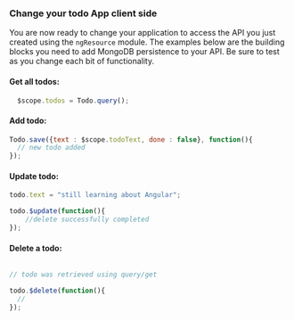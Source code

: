 ### Change your todo App client side

You are now ready to change your application to access the API you just created using the `ngResource` module. The examples below are the building blocks you need to add MongoDB persistence to your API. Be sure to test as you change each bit of functionality.

#### Get all todos:

```javascript
  $scope.todos = Todo.query();
```

#### Add todo:

```javascript
Todo.save({text : $scope.todoText, done : false}, function(){
  // new todo added
});
```

#### Update todo:

```javascript
todo.text = "still learning about Angular";

todo.$update(function(){
    //delete successfully completed
});
```

#### Delete a todo:

```javascript

// todo was retrieved using query/get

todo.$delete(function(){
  //
});
```

